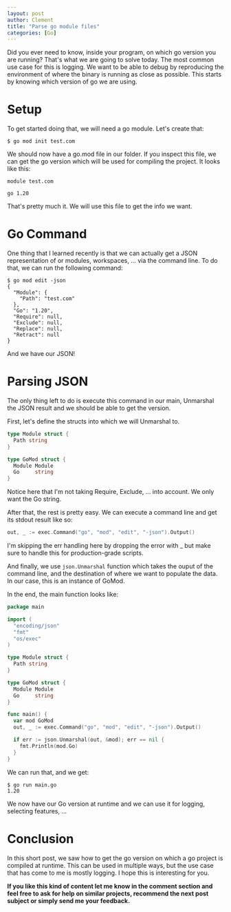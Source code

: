 ```yaml
---
layout: post
author: Clement
title: "Parse go module files"
categories: [Go]
---
```


Did you ever need to know, inside your program, on which go version you are running? That's what we are going to solve today. The most common use case for this is logging. We want to be able to debug by reproducing the environment of where the binary is running as close as possible. This starts by knowing which version of go we are using.

# Setup

To get started doing that, we will need a go module. Let's create that:

```shell
$ go mod init test.com
```

We should now have a go.mod file in our folder. If you inspect this file, we can get the go version which will be used for compiling the project. It looks like this:

```text go.mod
module test.com

go 1.20
```

That's pretty much it. We will use this file to get the info we want.

# Go Command

One thing that I learned recently is that we can actually get a JSON representation of or modules, workspaces, ... via the command line. To do that, we can run the following command:

```shell
$ go mod edit -json
{
  "Module": {
    "Path": "test.com"
  },
  "Go": "1.20",
  "Require": null,
  "Exclude": null,
  "Replace": null,
  "Retract": null
}
```

And we have our JSON!

# Parsing JSON

The only thing left to do is execute this command in our main, Unmarshal the JSON result and we should be able to get the version.

First, let's define the structs into which we will Unmarshal to.

```go main.go
type Module struct {
  Path string
}

type GoMod struct {
  Module Module
  Go     string
}
```

Notice here that I'm not taking Require, Exclude, ... into account. We only want the Go string.

After that, the rest is pretty easy. We can execute a command line and get its stdout result like so:

```go
out, _ := exec.Command("go", "mod", "edit", "-json").Output()
```

I'm skipping the err handling here by dropping the error with _ but make sure to handle this for production-grade scripts.

And finally, we use `json.Unmarshal` function which takes the ouput of the command line, and the destination of where we want to populate the data. In our case, this is an instance of GoMod.

In the end, the main function looks like:

```go main.go
package main

import (
  "encoding/json"
  "fmt"
  "os/exec"
)

type Module struct {
  Path string
}

type GoMod struct {
  Module Module
  Go     string
}

func main() {
  var mod GoMod
  out, _ := exec.Command("go", "mod", "edit", "-json").Output()

  if err := json.Unmarshal(out, &mod); err == nil {
    fmt.Println(mod.Go)
  }
}
```

We can run that, and we get:

```shell
$ go run main.go
1.20
```

We now have our Go version at runtime and we can use it for logging, selecting features, ...

# Conclusion

In this short post, we saw how to get the go version on which a go project is compiled at runtime. This can be used in multiple ways, but the use case that has come to me is mostly logging. I hope this is interesting for you.

**If you like this kind of content let me know in the comment section and feel free to ask for help on similar projects, recommend the next post subject or simply send me your feedback.**
